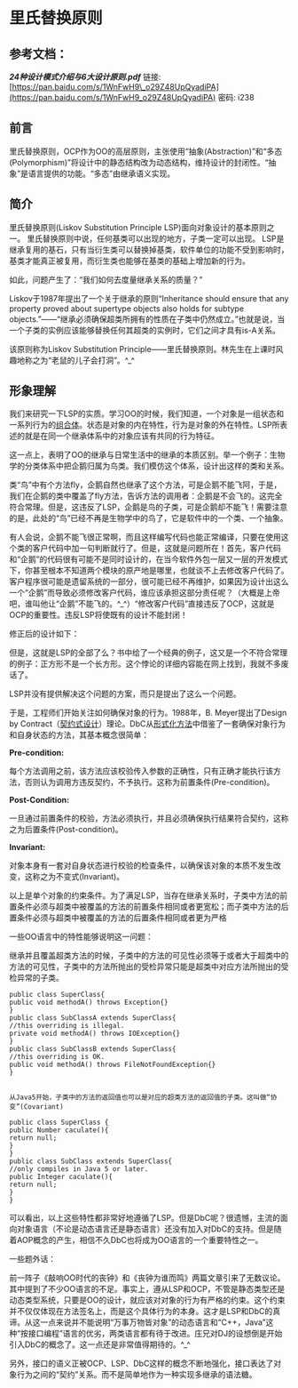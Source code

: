 # 里氏替换原则

## 参考文档：

_**24种设计模式介绍与6大设计原则.pdf**_   链接: [https://pan.baidu.com/s/1WnFwH9\_o29Z48UpQyadiPA](https://pan.baidu.com/s/1WnFwH9_o29Z48UpQyadiPA) 密码: i238

## 前言

里氏替换原则，OCP作为OO的高层原则，主张使用“抽象\(Abstraction\)”和“多态\(Polymorphism\)”将设计中的静态结构改为动态结构，维持设计的封闭性。“抽象”是语言提供的功能。“多态”由继承语义实现。

## 简介

里氏替换原则\(Liskov Substitution Principle LSP\)面向对象设计的基本原则之一。 里氏替换原则中说，任何基类可以出现的地方，子类一定可以出现。 LSP是继承复用的基石，只有当衍生类可以替换掉基类，软件单位的功能不受到影响时，基类才能真正被复用，而衍生类也能够在基类的基础上增加新的行为。

如此，问题产生了：“我们如何去度量继承关系的质量？”

Liskov于1987年提出了一个关于继承的原则“Inheritance should ensure that any property proved about supertype objects also holds for subtype objects.”——“继承必须确保超类所拥有的性质在子类中仍然成立。”也就是说，当一个子类的实例应该能够替换任何其超类的实例时，它们之间才具有is-A关系。

该原则称为Liskov Substitution Principle——里氏替换原则。林先生在上课时风趣地称之为“老鼠的儿子会打洞”。^\_^

## 形象理解

我们来研究一下LSP的实质。学习OO的时候，我们知道，一个对象是一组状态和一系列行为的[组合体](https://baike.baidu.com/item/组合体)。状态是对象的内在特性，行为是对象的外在特性。LSP所表述的就是在同一个继承体系中的对象应该有共同的行为特征。

这一点上，表明了OO的继承与日常生活中的继承的本质区别。举一个例子：生物学的分类体系中把企鹅归属为鸟类。我们模仿这个体系，设计出这样的类和关系。

类“鸟”中有个方法fly，企鹅自然也继承了这个方法，可是企鹅不能飞阿，于是，我们在企鹅的类中覆盖了fly方法，告诉方法的调用者：企鹅是不会飞的。这完全符合常理。但是，这违反了LSP，企鹅是鸟的子类，可是企鹅却不能飞！需要注意的是，此处的“鸟”已经不再是生物学中的鸟了，它是软件中的一个类、一个抽象。

有人会说，企鹅不能飞很正常啊，而且这样编写代码也能正常编译，只要在使用这个类的客户代码中加一句判断就行了。但是，这就是问题所在！首先，客户代码和“企鹅”的代码很有可能不是同时设计的，在当今软件外包一层又一层的开发模式下，你甚至根本不知道两个模块的原产地是哪里，也就谈不上去修改客户代码了。客户程序很可能是遗留系统的一部分，很可能已经不再维护，如果因为设计出这么一个“企鹅”而导致必须修改客户代码，谁应该承担这部分责任呢？（大概是上帝吧，谁叫他让“企鹅”不能飞的。^\_^）“修改客户代码”直接违反了OCP，这就是OCP的重要性。违反LSP将使既有的设计不能封闭！

修正后的设计如下：

但是，这就是LSP的全部了么？书中给了一个经典的例子，这又是一个不符合常理的例子：正方形不是一个长方形。这个悖论的详细内容能在网上找到，我就不多废话了。

LSP并没有提供解决这个问题的方案，而只是提出了这么一个问题。

于是，工程师们开始关注如何确保对象的行为。1988年，B. Meyer提出了Design by Contract（[契约式设计](https://baike.baidu.com/item/契约式设计)）理论。DbC从[形式化方法](https://baike.baidu.com/item/形式化方法)中借鉴了一套确保对象行为和自身状态的方法，其基本概念很简单：

**Pre-condition:**

每个方法调用之前，该方法应该校验传入参数的正确性，只有正确才能执行该方法，否则认为调用方违反契约，不予执行。这称为前置条件\(Pre-condition\)。

**Post-Condition:**

一旦通过前置条件的校验，方法必须执行，并且必须确保执行结果符合契约，这称之为后置条件\(Post-condition\)。

**Invariant:**

对象本身有一套对自身状态进行校验的检查条件，以确保该对象的本质不发生改变，这称之为不变式\(Invariant\)。

以上是单个对象的约束条件。为了满足LSP，当存在继承关系时，子类中方法的前置条件必须与超类中被覆盖的方法的前置条件相同或者更宽松；而子类中方法的后置条件必须与超类中被覆盖的方法的后置条件相同或者更为严格

一些OO语言中的特性能够说明这一问题：

继承并且覆盖超类方法的时候，子类中的方法的可见性必须等于或者大于超类中的方法的可见性，子类中的方法所抛出的受检异常只能是超类中对应方法所抛出的受检异常的子类。

```
public class SuperClass{
public void methodA() throws Exception{}
}
public class SubClassA extends SuperClass{
//this overriding is illegal.
private void methodA() throws IOException{}
}
public class SubClassB extends SuperClass{
//this overriding is OK.
public void methodA() throws FileNotFoundException{}
}


从Java5开始，子类中的方法的返回值也可以是对应的超类方法的返回值的子类。这叫做“协变”(Covariant)

public class SuperClass {
public Number caculate(){
return null;
}
}
public class SubClass extends SuperClass{
//only compiles in Java 5 or later.
public Integer caculate(){
return null;
}
}
```

可以看出，以上这些特性都非常好地遵循了LSP。但是DbC呢？很遗憾，主流的面向对象语言（不论是动态语言还是静态语言）还没有加入对DbC的支持。但是随着AOP概念的产生，相信不久DbC也将成为OO语言的一个重要特性之一。

一些题外话：

前一阵子《敲响OO时代的丧钟》和《丧钟为谁而鸣》两篇文章引来了无数议论。其中提到了不少OO语言的不足。事实上，遵从LSP和OCP，不管是静态类型还是动态类型系统，只要是OO的设计，就应该对对象的行为有严格的约束。这个约束并不仅仅体现在方法签名上，而是这个具体行为的本身。这才是LSP和DbC的真谛。从这一点来说并不能说明“万事万物皆对象”的动态语言和“C++，Java”这种“按接口编程”语言的优劣，两类语言都有待于改进。庄兄对DJ的设想倒是开始引入DbC的概念了。这一点还是非常值得期待的。^\_^

另外，接口的语义正被OCP、LSP、DbC这样的概念不断地强化，接口表达了对象行为之间的“契约”关系。而不是简单地作为一种实现多继承的语法糖。

